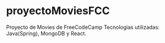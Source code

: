# proyectoMoviesFCC
Proyecto de Movies de FreeCodeCamp
Tecnologias utilizadas: Java(Spring), MongoDB y React.
